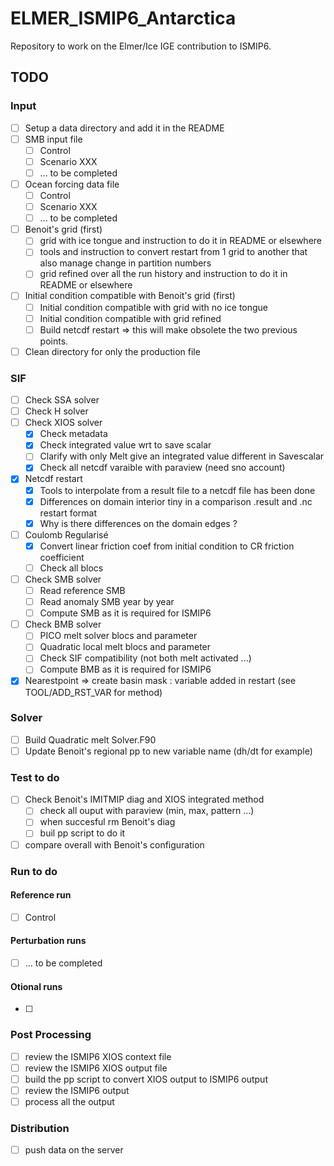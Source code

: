 # ELMER_ISMIP6_Antarctica

Repository to work on the Elmer/Ice IGE contribution to ISMIP6.

## TODO

### Input
- [ ] Setup a data directory and add it in the README
- [ ] SMB input file
    - [ ] Control
    - [ ] Scenario XXX
    - [ ] ... to be completed
- [ ] Ocean forcing data file
    - [ ] Control
    - [ ] Scenario XXX
    - [ ] ... to be completed
- [ ] Benoit's grid (first)
    - [ ] grid with ice tongue and instruction to do it in README or elsewhere
    - [ ] tools and instruction to convert restart from 1 grid to another that also manage change in partition numbers
    - [ ] grid refined over all the run history and instruction to do it in README or elsewhere
- [ ] Initial condition compatible with Benoit's grid (first)
    - [ ] Initial condition compatible with grid with no ice tongue
    - [ ] Initial condition compatible with grid refined
    - [ ] Build netcdf restart => this will make obsolete the two previous points.
- [ ] Clean directory for only the production file

### SIF
- [ ] Check SSA  solver
- [ ] Check H    solver
- [ ] Check XIOS solver
    - [X] Check metadata
    - [X] Check integrated value wrt to save scalar
    - [ ] Clarify with only Melt give an integrated value different in Savescalar
    - [X] Check all netcdf varaible with paraview (need sno account)
- [X] Netcdf restart
    - [X] Tools to interpolate from a result file to a netcdf file has been done
    - [X] Differences on domain interior tiny in a comparison .result and .nc restart format
    - [X] Why is there differences on the domain edges ?
- [ ] Coulomb Regularisé
    - [X] Convert linear friction coef from initial condition to CR friction coefficient
    - [ ] Check all blocs
- [ ] Check SMB solver
    - [ ] Read reference SMB
    - [ ] Read anomaly SMB year by year
    - [ ] Compute SMB as it is required for ISMIP6
- [ ] Check BMB solver
    - [ ] PICO melt solver blocs and parameter
    - [ ] Quadratic local melt blocs and parameter
    - [ ] Check SIF compatibility (not both melt activated ...)
    - [ ] Compute BMB as it is required for ISMIP6
- [X] Nearestpoint => create basin mask : variable added in restart (see TOOL/ADD_RST_VAR for method)

### Solver
- [ ] Build Quadratic melt Solver.F90
- [ ] Update Benoit's regional pp to new variable name (dh/dt for example)

### Test to do
- [ ] Check Benoit's IMITMIP diag and XIOS integrated method
   - [ ] check all ouput with paraview (min, max, pattern ...)
   - [ ] when succesful rm Benoit's diag
   - [ ] buil pp script to do it
- [ ] compare overall with Benoit's configuration

### Run to do
#### Reference run
- [ ] Control
#### Perturbation runs
- [ ] ... to be completed
#### Otional runs
- [ ]

### Post Processing
- [ ] review the ISMIP6 XIOS context file
- [ ] review the ISMIP6 XIOS output file
- [ ] build the pp script to convert XIOS output to ISMIP6 output
- [ ] review the ISMIP6 output
- [ ] process all the output

### Distribution
- [ ] push data on the server
